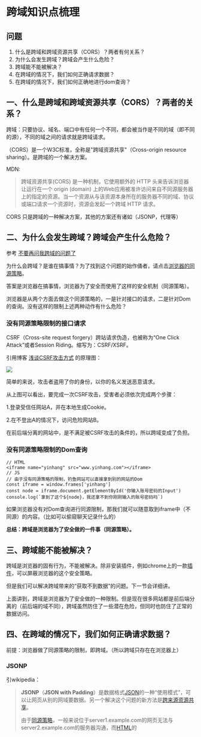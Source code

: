 # 跨域知识点梳理

## 问题

1. 什么是跨域和跨域资源共享（CORS）？两者有何关系？
2. 为什么会发生跨域？跨域会产生什么危险？
3. 跨域能不能被解决？
4. 在跨域的情况下，我们如何正确请求数据？
5. 在跨域的情况下，我们如何正确地进行dom查询？



## 一、什么是跨域和跨域资源共享（CORS）？两者的关系？

跨域：只要协议、域名、端口中有任何一个不同，都会被当作是不同的域（即不同的源），不同的域之间的请求就是跨域请求。

（CORS）是一个W3C标准，全称是"跨域资源共享"（Cross-origin resource sharing）。是跨域的一个解决方案。

MDN:

> 跨域资源共享(CORS) 是一种机制，它使用额外的 HTTP 头来告诉浏览器  让运行在一个 origin (domain) 上的Web应用被准许访问来自不同源服务器上的指定的资源。当一个资源从与该资源本身所在的服务器不同的域、协议或端口请求一个资源时，资源会发起一个跨域 HTTP 请求。

CORS 只是跨域的一种解决方案，其他的方案还有诸如（JSONP，代理等）



## 二、为什么会发生跨域？跨域会产生什么危险？

参考 [不要再问我跨域的问题了](https://segmentfault.com/a/1190000015597029)

为什么会跨域？是谁在搞事情？为了找到这个问题的始作俑者，请点击[浏览器的同源策略](https://developer.mozilla.org/zh-CN/docs/Web/Security/Same-origin_policy)。

答案是浏览器在搞事情，浏览器为了安全而使用了这样的安全机制（同源策略）。

浏览器是从两个方面去做这个同源策略的，一是针对接口的请求，二是针对Dom的查询。没有这样的限制上述两种动作有什么危险？

### 没有同源策略限制的接口请求

CSRF（Cross-site request forgery）跨站请求伪造，也被称为“One Click Attack”或者Session Riding。缩写为：CSRF/XSRF。

引用博客 [浅谈CSRF攻击方式](http://www.cnblogs.com/hyddd/archive/2009/04/09/1432744.html ) 的原理图：

![](https://images.pandaomeng.com/c8c0b71e9bfca82032e26f155cf84a32.jpg)

简单的来说，攻击者盗用了你的身份，以你的名义发送恶意请求。

从上图可以看出，要完成一次CSRF攻击，受害者必须依次完成两个步骤：

1.登录受信任网站A，并在本地生成Cookie。

2.在不登出A的情况下，访问危险网站B。

在前后端分离的网站中，是不满足被CSRF攻击的条件的，所以跨域变成了负担。

### 没有同源策略限制的Dom查询

```
// HTML
<iframe name="yinhang" src="www.yinhang.com"></iframe>
// JS
// 由于没有同源策略的限制，钓鱼网站可以直接拿到别的网站的Dom
const iframe = window.frames['yinhang']
const node = iframe.document.getElementById('你输入账号密码的Input')
console.log(`拿到了这个${node}，我还拿不到你刚刚输入的账号密码吗`)
```

如果浏览器没有对Dom查询进行同源限制，那我们就可以随意取到iframe中（不同源）的内容。（比如可以偷窥聊天记录什么的）

**总结：跨域是浏览器为了安全做的一件事（同源策略）。**



## 三、跨域能不能被解决？

跨域是浏览器的固有行为，不能被解决。除非安装插件，例如chrome上的一款[插件](https://chrome.google.com/webstore/detail/access-control-allow-cred/hmcjjmkppmkpobeokkhgkecjlaobjldi)，可以屏蔽浏览器的这个安全策略。

但是我们可以解决跨域带来的“获取不到数据”的问题。下一节会详细讲。

上面讲到，跨域是浏览器为了安全做的一种限制。但是现在很多网站都是前后端分离的（前后端的域不同），跨域虽然防住了一些潜在危险，但同时也防住了正常的数据访问。



## 四、在跨域的情况下，我们如何正确请求数据？

前提：浏览器做了同源策略的限制，即跨域。（所以跨域只存在在浏览器上）

### JSONP

引wikipedia：

> **JSONP**（**JSON with Padding**）是数据格式[JSON](https://zh.wikipedia.org/wiki/JSON)的一种“使用模式”，可以让网页从别的网域要数据。另一个解决这个问题的新方法是[跨来源资源共享](https://zh.wikipedia.org/wiki/%E8%B7%A8%E4%BE%86%E6%BA%90%E8%B3%87%E6%BA%90%E5%85%B1%E4%BA%AB)。
>
> 由于[同源策略](https://zh.wikipedia.org/w/index.php?title=%E5%90%8C%E6%BA%90%E7%AD%96%E7%95%A5&action=edit&redlink=1)，一般来说位于server1.example.com的网页无法与 server2.example.com的服务器沟通，而[HTML](https://zh.wikipedia.org/wiki/HTML)的 [<script>](https://zh.wikipedia.org/wiki/HTML%E5%85%83%E7%B4%A0#script_tag)元素是一个例外。利用 [<script>](https://zh.wikipedia.org/wiki/HTML%E5%85%83%E7%B4%A0#script_tag)元素的这个开放策略，网页可以得到从其他来源动态产生的JSON数据，而这种使用模式就是所谓的 JSONP。用JSONP抓到的数据并不是JSON，而是任意的JavaScript，用 JavaScript解释器运行而不是用JSON解析器解析。

简单的来说，就是script标签不会跨域，我们通过这个特性，在其src中填写请求的url，然后后端返会可直接执行的js，该js调用本地方法，参数就是json数据。

缺点：JSONP只能发起GET请求

### CORS

CORS是一个W3C标准，全称是"跨域资源共享"（Cross-origin resource sharing）[跨域资源共享 CORS 详解](http://www.ruanyifeng.com/blog/2016/04/cors.html)。看名字就知道这是处理跨域问题的标准做法。CORS有两种请求，简单请求和非简单请求。

这里引用阮一峰老师的博客 [跨域资源共享 CORS 详解](<http://www.ruanyifeng.com/blog/2016/04/cors.html>)

> 浏览器将CORS请求分成两类：简单请求（simple request）和非简单请求（not-so-simple request）。

### 代理

通过nginx配置，前端请求的时候还是使用前端的域名，到nginx的时候再转发到后端接口。

**Nginx配置**:

```
server{
    # 监听9099端口
    listen 9099;
    # 域名是localhost
    server_name localhost;
    #凡是localhost:9099/api这个样子的，都转发到真正的服务端地址http://localhost:9871 
    location ^~ /api {
        proxy_pass http://localhost:9871;
    }    
}
```



## 五、在跨域的情况下，我们如何正确地进行dom查询？

1. 使用postMessage和addEventListener在不同域间通信，即：由被查询的domain主动发起postMessage。

2. 主域名相同，但子域名不同的iframe跨域可以设置document.domain
3. canvas操作图片的跨域问题，参考张鑫旭老师的[解决canvas图片getImageData,toDataURL跨域问题](https://www.zhangxinxu.com/wordpress/2018/02/crossorigin-canvas-getimagedata-cors/)